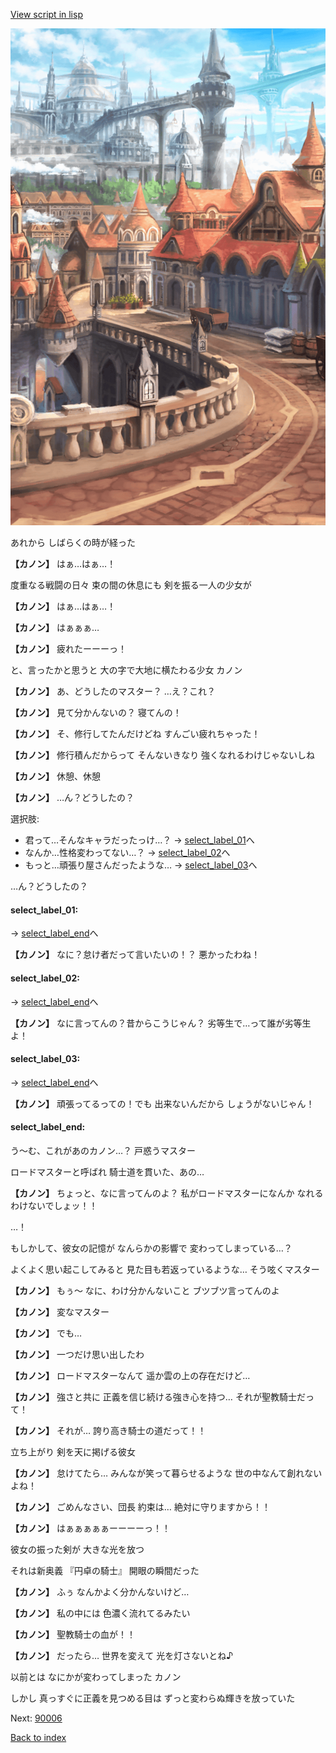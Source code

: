 [View script in lisp](../scripts/10191204.txt)

![town.png](../images/backgrounds/town.png)

あれから
しばらくの時が経った

**【カノン】**
はぁ…はぁ…！

度重なる戦闘の日々
束の間の休息にも
剣を振る一人の少女が

**【カノン】**
はぁ…はぁ…！

**【カノン】**
はぁぁぁ…

**【カノン】**
疲れたーーーっ！

と、言ったかと思うと
大の字で大地に横たわる少女
カノン

**【カノン】**
あ、どうしたのマスター？
…え？これ？

**【カノン】**
見て分かんないの？
寝てんの！

**【カノン】**
そ、修行してたんだけどね
すんごい疲れちゃった！

**【カノン】**
修行積んだからって
そんないきなり
強くなれるわけじゃないしね

**【カノン】**
休憩、休憩

**【カノン】**
…ん？どうしたの？

選択肢:
- 君って…そんなキャラだったっけ…？ → [select_label_01](#select_label_01)へ
- なんか…性格変わってない…？ → [select_label_02](#select_label_02)へ
- もっと…頑張り屋さんだったような… → [select_label_03](#select_label_03)へ

…ん？どうしたの？

#### select_label_01:
 → [select_label_end](#select_label_end)へ

**【カノン】**
なに？怠け者だって言いたいの！？
悪かったわね！

#### select_label_02:
 → [select_label_end](#select_label_end)へ

**【カノン】**
なに言ってんの？昔からこうじゃん？
劣等生で…って誰が劣等生よ！

#### select_label_03:
 → [select_label_end](#select_label_end)へ

**【カノン】**
頑張ってるっての！でも
出来ないんだから
しょうがないじゃん！

#### select_label_end:

う～む、これがあのカノン…？
戸惑うマスター

ロードマスターと呼ばれ
騎士道を貫いた、あの…

**【カノン】**
ちょっと、なに言ってんのよ？
私がロードマスターになんか
なれるわけないでしょッ！！

…！

もしかして、彼女の記憶が
なんらかの影響で
変わってしまっている…？

よくよく思い起こしてみると
見た目も若返っているような…
そう呟くマスター

**【カノン】**
もぅ～
なに、わけ分かんないこと
ブツブツ言ってんのよ

**【カノン】**
変なマスター

**【カノン】**
でも…

**【カノン】**
一つだけ思い出したわ

**【カノン】**
ロードマスターなんて
遥か雲の上の存在だけど…

**【カノン】**
強さと共に
正義を信じ続ける強き心を持つ…
それが聖教騎士だって！

**【カノン】**
それが…
誇り高き騎士の道だって！！

立ち上がり
剣を天に掲げる彼女

**【カノン】**
怠けてたら…
みんなが笑って暮らせるような
世の中なんて創れないよね！

**【カノン】**
ごめんなさい、団長
約束は…
絶対に守りますから！！

**【カノン】**
はぁぁぁぁぁーーーーっ！！

彼女の振った剣が
大きな光を放つ

それは新奥義
『円卓の騎士』
開眼の瞬間だった

**【カノン】**
ふぅ
なんかよく分かんないけど…

**【カノン】**
私の中には
色濃く流れてるみたい

**【カノン】**
聖教騎士の血が！！

**【カノン】**
だったら…
世界を変えて
光を灯さないとね♪

以前とは
なにかが変わってしまった
カノン

しかし
真っすぐに正義を見つめる目は
ずっと変わらぬ輝きを放っていた


Next: [90006](90006.md)

[Back to index](index.md)

